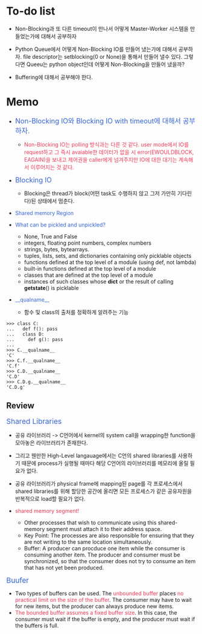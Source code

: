 

# To-do list

- Non-Blocking과 또 다른 timeout이 만나서 어떻게 Master-Worker 시스템을 만들었는가에 대해서 공부하자

- Python Queue에서 어떻게 Non-Blocking IO를 만들어 냈는가에 대해서 공부하자. file descriptor는 setblocking(0 or None)을 통해서 만들어 낼수 있다. 그렇다면 Queeu는 python object인데 어떻게 Non-Blocking을 만들어 냈을까?

- Buffering에 대해서 공부해야 한다.

# Memo

- <span style='color:#3867d6; font-size:18'>Non-Blocking IO와 Blocking IO with timeout에 대해서 공부하자.</span>
	- <span style='color:#eb3b5a'>Non-Blocking IO는 polling 방식과는 다른 것 같다. user mode에서 IO를 request하고 그 즉시 avaiable한 데이터가 없을 시 error(EWOULDBLOCK, EAGAIN)을 보내고 제어권을 caller에게 넘겨주지만 IO에 대한 대기는 계속해서 이루어지는 것 같다.</span>

- <span style='color:#3867d6; font-size:18'>Blocking IO</span>
	- Blocking은 thread가 block(어떤 task도 수행하지 않고 그저 가만히 기다린다)된 상태에서 멈춘다.

- <span style='color:#3867d6'>Shared memory Region</span>

- <span style='color:#3867d6'>What can be pickled and unpickled?</span>
	- None, True and False
	- integers, floating point numbers, complex numbers
	- strings, bytes, bytearrays.
	- tuples, lists, sets, and dictionaries containing only picklable objects
	- functions defined at the top level of a module (using def, not lambda)
	- built-in functions defined at the top level of a module
	- classes that are defined at the top level of a module
	- instances of such classes whose __dict__ or the result of calling __getstate__() is picklable 

- <span style='color:#3867d6'>\_\_qualname__</span> 
	- 함수 및 class의 출처를 정확하게 알려주는 기능

```
>>> class C:
...   def f(): pass
...   class D:
...     def g(): pass
...
>>> C.__qualname__
'C'
>>> C.f.__qualname__
'C.f'
>>> C.D.__qualname__
'C.D'
>>> C.D.g.__qualname__
'C.D.g'
```


## Review

<span style='color:#3867d6; font-size: 19'>Shared Libraries</span>
- 공유 라이브러리 -> C언어에서 kernel의 system call을 wrapping한 function을 모아놓은 라이브러리가 존재한다.
- 그리고 웬만한 High-Level langauage에서는 C언의 shared libraries를 사용하기 때문에 process가 실행될 때마다 해당 C언어의 라이브러리를 메모리에 올릴 필요가 없다.
- 공유 라이브러리가 physical frame에 mapping된 page를 각 프로세스에서 shared libraries를 위해 할당한 공간에 올리면 모든 프로세스가 같은 공유자원을 반복적으로 load할 필요가 없다.

- <span style='color:#eb3b5a'>shared memory segment!</span>
	- Other processes that wish to communicate using this shared-memory segment must attach it to their address space.
	- Key Point: The processes are also responsible for ensuring that they are not writing to the same location simultaneously.
	- Buffer: A producer can procduce one item while the consumer is consuming another item. The producer and consumer must be synchronized, so that the consumer does not try to consume an item that has not yet been produced.


<span style='color:#3867d6; font-size: 19'>Buufer</span>

- Two types of buffers can be used. The <span style='color:#eb3b5a'>unbounded buffer</span> places <span style='color:#eb3b5a'>no practical limit on the size of the buffer</span>. The consumer may have to wait for new items, but the producer can always produce new items. 
- <span style='color:#eb3b5a'>The bounded buffer assumes a fixed buffer size</span>.  In this case, the consumer must wait if the buffer is empty, and the producer must wait if the buffers is full.